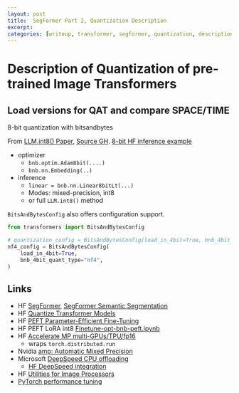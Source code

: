 ```yaml
---
layout: post
title:  SegFormer Part 2, Quantization Description
excerpt: 
categories: [writeup, transformer, segformer, quantization, description]
---
```


# Description of Quantization of pre-trained Image Transformers

## Load versions for QAT and compare SPACE/TIME

8-bit quantization with bitsandbytes

From [LLM.int8() Paper](https://arxiv.org/abs/2110.02861), [Source GH](https://github.com/TimDettmers/bitsandbytes).
[8-bit HF inference example](https://github.com/TimDettmers/bitsandbytes/blob/main/examples/int8_inference_huggingface.py)

* optimizer
  * `bnb.optim.Adam8bit(....)`
  * `bnb.nn.Embedding(..)`
* inference
  * `linear = bnb.nn.Linear8bitLt(...)`
  * Modes: mixed-precision, int8
  * or full `LLM.int8()` method


`BitsAndBytesConfig` also offers configuration support.

```python
from transformers import BitsAndBytesConfig

# quantization_config = BitsAndBytesConfig(load_in_4bit=True, bnb_4bit_compute_dtype=bf16)
nf4_config = BitsAndBytesConfig(
    load_in_4bit=True,
    bnb_4bit_quant_type="nf4",
)
```

## Links

* HF [SegFormer](https://huggingface.co/docs/transformers/model_doc/segformer), [SegFormer Semantic Segmentation](https://huggingface.co/docs/transformers/v4.30.0/en/model_doc/segformer#transformers.SegformerForSemanticSegmentation)
* HF [Quantize Transformer Models](https://huggingface.co/docs/transformers/main/main_classes/quantization)
* HF [PEFT Parameter-Efficient Fine-Tuning](https://github.com/huggingface/peft)
 * HF PEFT LoRA int8 [Finetune-opt-bnb-peft.ipynb](https://colab.research.google.com/drive/1jCkpikz0J2o20FBQmYmAGdiKmJGOMo-o?usp=sharing)
* HF [Accelerate MP multi-GPUs/TPU/fp16](https://github.com/huggingface/accelerate)
  * wraps `torch.distributed.run`
* Nvidia [amp: Automatic Mixed Precision](https://github.com/NVIDIA/apex/tree/master/apex/amp)
* Microsoft [DeepSpeed CPU offloading](https://www.deepspeed.ai/tutorials/zero-offload/)
  * [HF DeepSpeed integration]( https://huggingface.co/transformers/v4.10.1/main_classes/deepspeed.html)
* HF [Utilities for Image Processors](https://huggingface.co/docs/transformers/internal/image_processing_utils)
* [PyTorch performance tuning](https://pytorch.org/tutorials/recipes/recipes/tuning_guide.html)
